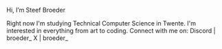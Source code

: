 Hi, I’m Steef Broeder

Right now I'm studying Technical Computer Science in Twente.
I'm interested in everything from art to coding.
Connect with me on:
  Discord | broeder_
  X |  broeder_
